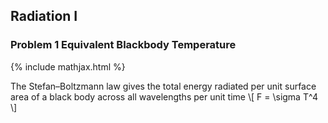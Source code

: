 ## Radiation I

### Problem 1 Equivalent Blackbody Temperature 
{% include mathjax.html %}

The Stefan–Boltzmann law gives the total energy radiated per unit surface area of a black body across all wavelengths per unit time
\\[
F = \sigma T^4
\\]



